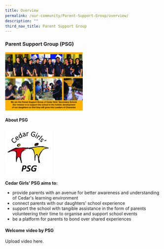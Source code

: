 ```yaml
---
title: Overview
permalink: /our-community/Parent-Support-Group/overview/
description: ""
third_nav_title: Parent Support Group
---
```

### Parent Support Group (PSG)

<img src="/images/psg1.png" style="width:50%">

#### About PSG

<img src="/images/psg2.png" style="width:30%">


**Cedar Girls’ PSG aims to:**  


*   provide parents with an avenue for better awareness and understanding of Cedar's learning environment
*   connect parents with our daughters' school experience
*   support the school with tangible assistance in the form of parents volunteering their time to organise and support school events
*   be a platform for parents to bond over shared experiences

#### Welcome video by PSG

Upload video here.